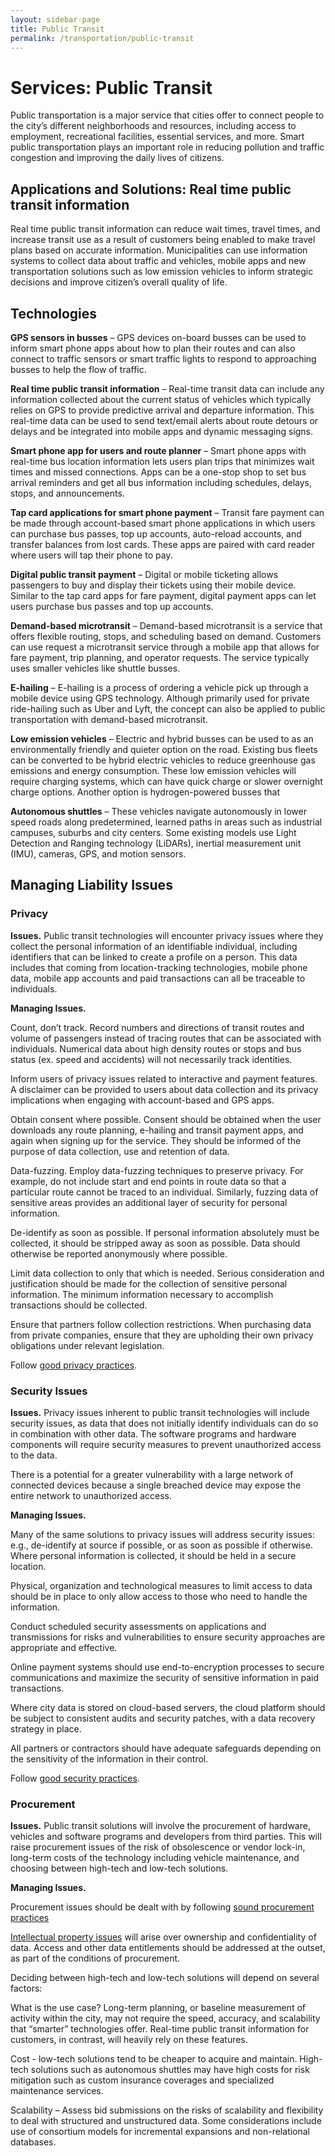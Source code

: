 ```yaml
---
layout: sidebar-page
title: Public Transit
permalink: /transportation/public-transit
---
```

# Services: Public Transit 

Public transportation is a major service that cities offer to connect people to the city’s different neighborhoods and resources, including access to employment, recreational facilities, essential services, and more. Smart public transportation plays an important role in reducing pollution and traffic congestion and improving the daily lives of citizens.  

## Applications and Solutions: Real time public transit information 

Real time public transit information can reduce wait times, travel times, and increase transit use as a result of customers being enabled to make travel plans based on accurate information. Municipalities can use information systems to collect data about traffic and vehicles, mobile apps and new transportation solutions such as low emission vehicles to inform strategic decisions and improve citizen’s overall quality of life. 

## Technologies 

**GPS sensors in busses** – GPS devices on-board busses can be used to inform smart phone apps about how to plan their routes and can also connect to traffic sensors or smart traffic lights to respond to approaching busses to help the flow of traffic. 

**Real time public transit information** – Real-time transit data can include any information collected about the current status of vehicles which typically relies on GPS to provide predictive arrival and departure information. This real-time data can be used to send text/email alerts about route detours or delays and be integrated into mobile apps and dynamic messaging signs. 

**Smart phone app for users and route planner** – Smart phone apps with real-time bus location information lets users plan trips that minimizes wait times and missed connections. Apps can be a one-stop shop to set bus arrival reminders and get all bus information including schedules, delays, stops, and announcements. 

**Tap card applications for smart phone payment** – Transit fare payment can be made through account-based smart phone applications in which users can purchase bus passes, top up accounts, auto-reload accounts, and transfer balances from lost cards. These apps are paired with card reader where users will tap their phone to pay. 

**Digital public transit payment** – Digital or mobile ticketing allows passengers to buy and display their tickets using their mobile device. Similar to the tap card apps for fare payment, digital payment apps can let users purchase bus passes and top up accounts. 

**Demand-based microtransit** – Demand-based microtransit is a service that offers flexible routing, stops, and scheduling based on demand. Customers can use request a microtransit service through a mobile app that allows for fare payment, trip planning, and operator requests.  The service typically uses smaller vehicles like shuttle busses.  

**E-hailing** – E-hailing is a process of ordering a vehicle pick up through a mobile device using GPS technology. Although primarily used for private ride-hailing such as Uber and Lyft, the concept can also be applied to public transportation with demand-based microtransit. 

**Low emission vehicles** – Electric and hybrid busses can be used to as an environmentally friendly and quieter option on the road. Existing bus fleets can be converted to be hybrid electric vehicles to reduce greenhouse gas emissions and energy consumption. These low emission vehicles will require charging systems, which can have quick charge or slower overnight charge options. Another option is hydrogen-powered busses that  

**Autonomous shuttles** – These vehicles navigate autonomously in lower speed roads along predetermined, learned paths in areas such as industrial campuses, suburbs and city centers. Some existing models use Light Detection and Ranging technology (LiDARs), inertial measurement unit (IMU), cameras, GPS, and motion sensors. 

## Managing Liability Issues 

### Privacy  

**Issues.** Public transit technologies will encounter privacy issues where they collect the personal information of an identifiable individual, including identifiers that can be linked to create a profile on a person. This data includes that coming from location-tracking technologies, mobile phone data, mobile app accounts and paid transactions can all be traceable to individuals. 

**Managing Issues.**   

Count, don’t track.  Record numbers and directions of transit routes and volume of passengers instead of tracing routes that can be associated with individuals. Numerical data about high density routes or stops and bus status (ex. speed and accidents) will not necessarily track identities. 

Inform users of privacy issues related to interactive and payment features. A disclaimer can be provided to users about data collection and its privacy implications when engaging with account-based and GPS apps. 

Obtain consent where possible. Consent should be obtained when the user downloads any route planning, e-hailing and transit payment apps, and again when signing up for the service. They should be informed of the purpose of data collection, use and retention of data. 

Data-fuzzing. Employ data-fuzzing techniques to preserve privacy. For example, do not include start and end points in route data so that a particular route cannot be traced to an individual. Similarly, fuzzing data of sensitive areas provides an additional layer of security for personal information. 

De-identify as soon as possible.  If personal information absolutely must be collected, it should be stripped away as soon as possible. Data should otherwise be reported anonymously where possible. 

Limit data collection to only that which is needed. Serious consideration and justification should be made for the collection of sensitive personal information. The minimum information necessary to accomplish transactions should be collected. 

Ensure that partners follow collection restrictions. When purchasing data from private companies, ensure that they are upholding their own privacy obligations under relevant legislation. 

Follow [good privacy practices](https://cippic-ca.github.io/SmartCityToolkit/privacy.html).

### Security Issues 

**Issues.**  Privacy issues inherent to public transit technologies will include security issues, as data that does not initially identify individuals can do so in combination with other data. The software programs and hardware components will require security measures to prevent unauthorized access to the data.  

There is a potential for a greater vulnerability with a large network of connected devices because a single breached device may expose the entire network to unauthorized access. 

**Managing Issues.**  

Many of the same solutions to privacy issues will address security issues:  e.g., de-identify at source if possible, or as soon as possible if otherwise.  Where personal information is collected, it should be held in a secure location.   

Physical, organization and technological measures to limit access to data should be in place to only allow access to those who need to handle the information. 

Conduct scheduled security assessments on applications and transmissions for risks and vulnerabilities to ensure security approaches are appropriate and effective. 

Online payment systems should use end-to-encryption processes to secure communications and maximize the security of sensitive information in paid transactions. 

Where city data is stored on cloud-based servers, the cloud platform should be subject to consistent audits and security patches, with a data recovery strategy in place. 

All partners or contractors should have adequate safeguards depending on the sensitivity of the information in their control. 

Follow [good security practices](https://cippic-ca.github.io/SmartCityToolkit/security.html).


### Procurement 

**Issues.** Public transit solutions will involve the procurement of hardware, vehicles and software programs and developers from third parties. This will raise procurement issues of the risk of obsolescence or vendor lock-in, long-term costs of the technology including vehicle maintenance, and choosing between high-tech and low-tech solutions. 

**Managing Issues.**   

Procurement issues should be dealt with by following [sound procurement practices](https://cippic-ca.github.io/SmartCityToolkit/procurement.html)

[Intellectual property issues](https://cippic-ca.github.io/SmartCityToolkit/intellectual-property.html) will arise over ownership and confidentiality of data.  Access and other data entitlements should be addressed at the outset, as part of the conditions of procurement. 

Deciding between high-tech and low-tech solutions will depend on several factors: 

What is the use case? Long-term planning, or baseline measurement of activity within the city, may not require the speed, accuracy, and scalability that “smarter” technologies offer. Real-time public transit information for customers, in contrast, will heavily rely on these features. 

Cost - low-tech solutions tend to be cheaper to acquire and maintain. High-tech solutions such as autonomous shuttles may have high costs for risk mitigation such as custom insurance coverages and specialized maintenance services. 

Scalability – Assess bid submissions on the risks of scalability and flexibility to deal with structured and unstructured data. Some considerations include use of consortium models for incremental expansions and non-relational databases. 

